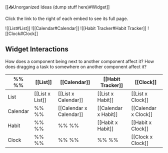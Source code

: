 [[📥Unorganized Ideas (dump stuff here)#Widget]]

Click the link to the right of each embed to see its full page.

![[List#List]]
![[Calendar#Calendar]]
![[Habit Tracker#Habit Tracker]]
![[Clock#Clock]]


## Widget Interactions

How does a component being next to another component affect it? How does dragging a task to somewhere on another component affect it? 

| %% %% | [[List]] | [[Calendar]] | [[Habit Tracker]] | [[Clock]] |
| --- | --- | --- | --- | --- |
| List | [[List x List]] | [[List x Calendar]] | [[List x Habit]] | [[List x Clock]] |
| Calendar | %% %%  | [[Calendar x Calendar]] | [[Calendar x Habit]] | [[Calendar x Clock]] |
| Habit | %% %% | %% %%  | [[Habit x Habit]] | [[Habit x Clock]] |
| Clock | %% %% | %% %%  | %% %% | [[Clock x Clock]] |

